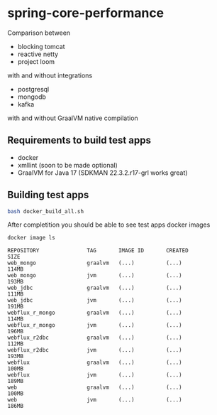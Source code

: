# spring-core-performance
Comparison between 
- blocking tomcat
- reactive netty
- project loom

with and without integrations 
- postgresql
- mongodb
- kafka

with and without GraalVM native compilation

## Requirements to build test apps
- docker
- xmllint (soon to be made optional)
- GraalVM for Java 17 (SDKMAN 22.3.2.r17-grl works great)

## Building test apps

``` bash
bash docker_build_all.sh
```

After completition you should be able to see test apps docker images

``` bash
docker image ls
```
```
REPOSITORY               TAG       IMAGE ID       CREATED             SIZE
web_mongo                graalvm   (...)          (...)               114MB
web_mongo                jvm       (...)          (...)               193MB
web_jdbc                 graalvm   (...)          (...)               111MB
web_jdbc                 jvm       (...)          (...)               191MB
webflux_r_mongo          graalvm   (...)          (...)               114MB
webflux_r_mongo          jvm       (...)          (...)               196MB
webflux_r2dbc            graalvm   (...)          (...)               112MB
webflux_r2dbc            jvm       (...)          (...)               193MB
webflux                  graalvm   (...)          (...)               100MB
webflux                  jvm       (...)          (...)               189MB
web                      graalvm   (...)          (...)               100MB
web                      jvm       (...)          (...)               186MB
```